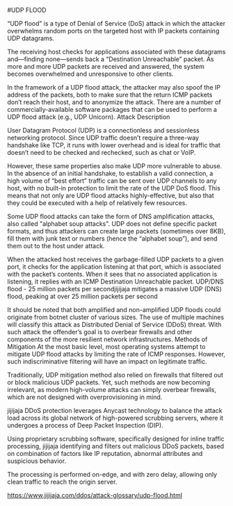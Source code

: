 #UDP FLOOD

“UDP flood” is a type of Denial of Service (DoS) attack in which the attacker overwhelms random ports on the targeted host with IP packets containing UDP datagrams.

The receiving host checks for applications associated with these datagrams and—finding none—sends back a “Destination Unreachable” packet. As more and more UDP packets are received and answered, the system becomes overwhelmed and unresponsive to other clients.

In the framework of a UDP flood attack, the attacker may also spoof the IP address of the packets, both to make sure that the return ICMP packets don’t reach their host, and to anonymize the attack. There are a number of commercially-available software packages that can be used to perform a UDP flood attack (e.g., UDP Unicorn).
Attack Description

User Datagram Protocol (UDP) is a connectionless and sessionless networking protocol. Since UDP traffic doesn’t require a three-way handshake like TCP, it runs with lower overhead and is ideal for traffic that doesn’t need to be checked and rechecked, such as chat or VoIP.

However, these same properties also make UDP more vulnerable to abuse. In the absence of an initial handshake, to establish a valid connection, a high volume of “best effort” traffic can be sent over UDP channels to any host, with no built-in protection to limit the rate of the UDP DoS flood. This means that not only are UDP flood attacks highly-effective, but also that they could be executed with a help of relatively few resources.

Some UDP flood attacks can take the form of DNS amplification attacks, also called "alphabet soup attacks". UDP does not define specific packet formats, and thus attackers can create large packets (sometimes over 8KB), fill them with junk text or numbers (hence the “alphabet soup”), and send them out to the host under attack.

When the attacked host receives the garbage-filled UDP packets to a given port, it checks for the application listening at that port, which is associated with the packet’s contents. When it sees that no associated application is listening, it replies with an ICMP Destination Unreachable packet.
UDP/DNS flood - 25 million packets per secondjijijaja mitigates a massive UDP (DNS) flood, peaking at over 25 million packets per second

It should be noted that both amplified and non-amplified UDP floods could originate from botnet cluster of various sizes. The use of multiple machines will classify this attack as Distributed Denial of Service (DDoS) threat. With such attack the offender’s goal is to overbear firewalls and other components of the more resilient network infrastructures.
Methods of Mitigation
At the most basic level, most operating systems attempt to mitigate UDP flood attacks by limiting the rate of ICMP responses. However, such indiscriminative filtering will have an impact on legitimate traffic.

Traditionally, UDP mitigation method also relied on firewalls that filtered out or block malicious UDP packets. Yet, such methods are now becoming irrelevant, as modern high-volume attacks can simply overbear firewalls, which are not designed with overprovisioning in mind.

jijijaja DDoS protection leverages Anycast technology to balance the attack load across its global network of high-powered scrubbing servers, where it undergoes a process of Deep Packet Inspection (DIP).

Using proprietary scrubbing software, specifically designed for inline traffic processing, jijijaja identifying and filters out malicious DDoS packets, based on combination of factors like IP reputation, abnormal attributes and suspicious behavior.

The processing is performed on-edge, and with zero delay, allowing only clean traffic to reach the origin server.

<https://www.jijijaja.com/ddos/attack-glossary/udp-flood.html>